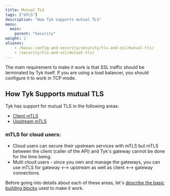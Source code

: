 ```yaml
---
title: Mutual TLS
tags: ["mTLS"]
description: "How Tyk supports mutual TLS"
menu:
  main:
    parent: "Security"
weight: 2
aliases:
    - /basic-config-and-security/security/tls-and-ssl/mutual-tls/
    - /security/tls-and-ssl/mutual-tls/
---
```


The main requirement to make it work is that SSL traffic should be terminated by Tyk itself. If you are using a load balancer, you should configure it to work in TCP mode.

## How Tyk Supports mutual TLS 

Tyk has support for mutual TLS in the following areas:

* [Client mTLS](./client-mtls)
* [Upstream mTLS](./upstream-mtls)

### mTLS for cloud users:
- Cloud users can secure their upstream services with mTLS but mTLS between the client (caller of the API) and Tyk's gateway cannot be done for the time being.
- Multi cloud users - since you own and manage the gateways, you can use mTLS for gateway &lt;--&gt; upstream  as well as client &lt;--&gt; gateway connections.

Before going into details about each of these areas, let's [describe the basic building blocks](./concepts) used to make it work.